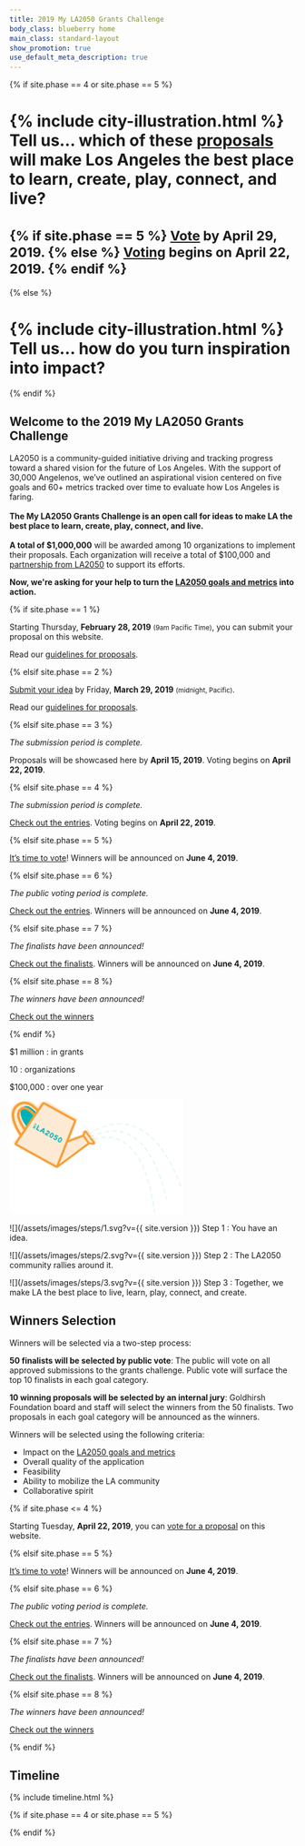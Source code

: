 ```yaml
---
title: 2019 My LA2050 Grants Challenge
body_class: blueberry home
main_class: standard-layout
show_promotion: true
use_default_meta_description: true
---
```


{% if site.phase == 4 or site.phase == 5 %}
<h1>
  {% include city-illustration.html %}
  <span class="proposal-feature">
    <span style="max-width: 20em; display: block; margin-left: auto; margin-right: auto;">
      Tell us… which of these <strong><a href="/entries/" style="color: var(--secondary-color)">proposals</a></strong> will make Los Angeles the best place to learn, create, play, connect, and live?<br /><br />
      <small style="font-style: normal;display: block;">
        {% if site.phase == 5 %}
          <strong><a href="/vote/" style="color: var(--secondary-color);">Vote</a></strong> by April 29, 2019.
        {% else %}
          <strong><a href="/vote/" style="color: var(--secondary-color);">Voting</a></strong> begins on April 22, 2019.
        {% endif %}
      </small>
    </span>
  </span>
</h1>
{% else %}
<h1>
  {% include city-illustration.html %}
  Tell us… how do you turn <strong>inspiration</strong> <span class="avoid-break">into <strong>impact</strong>?</span>
</h1>
{% endif %}

<h2>
  Welcome to the
  <span class="avoid-break">2019 My LA2050</span>
  <span class="avoid-break">Grants Challenge</span>
</h2>

LA2050 is a community-guided initiative driving and tracking progress toward a shared vision for the future of Los Angeles. With the support of 30,000 Angelenos, we’ve outlined an aspirational vision centered on five goals and 60+ metrics tracked over time to evaluate how Los Angeles is faring. <br /><br /><strong>The My LA2050 Grants Challenge is an open call for ideas to make LA the best place to learn, create, play, connect, and live.<br /><br />A total of $1,000,000</strong> will be awarded among 10 organizations to implement their proposals. Each organization will receive a total of $100,000 and [partnership from LA2050](/about/#la2050-partnership) to support its efforts.

<strong>Now, we're asking for your help to turn the [LA2050 goals and metrics](/about/#goals) into action.</strong>

{% if site.phase == 1 %}

Starting Thursday, <strong>February 28, 2019</strong> <small>(9am Pacific Time)</small>, you can submit your proposal on this website.

Read our <a href="/submit/#guidelines">guidelines for proposals</a>.

{% elsif site.phase == 2 %}

<a href="{{ site.submission_url }}">Submit your idea</a> by Friday, **March 29, 2019** <small>(midnight, Pacific)</small>.

Read our <a href="/submit/#guidelines">guidelines for proposals</a>.

{% elsif site.phase == 3 %}

<p>
  <em>The submission period is complete.</em>
</p>
<p>
  Proposals will be showcased here by <strong>April 15, 2019</strong>. 
  Voting begins on
  <span class="avoid-break">
    <strong>April 22, 2019</strong>.
  </span>
</p>

{% elsif site.phase == 4 %}

<p>
  <em>The submission period is complete.</em>
</p>
<p>
  <a href="/entries/">Check out the entries</a>.
  Voting begins on
  <span class="avoid-break">
    <strong>April 22, 2019</strong>.
  </span>
</p>

{% elsif site.phase == 5 %}

<p>
  <a href="/vote/">It’s time to vote</a>!
  Winners will be announced on 
  <span class="avoid-break">
    <strong>June 4, 2019</strong>.
  </span>
</p>

{% elsif site.phase == 6 %}

<p>
  <em>The public voting period is complete.</em>
</p>
<p>
  <a href="/entries/">Check out the entries</a>.
  Winners will be announced on 
  <span class="avoid-break">
    <strong>June 4, 2019</strong>.
  </span>
</p>

{% elsif site.phase == 7 %}

<p><em>The finalists have been announced!</em></p>
<p>
  <a href="/finalists/">Check out the finalists</a>.
  Winners will be announced on 
  <span class="avoid-break">
    <strong>June 4, 2019</strong>.
  </span>
</p>

{% elsif site.phase == 8 %}

<p><em>The winners have been announced!</em></p>
<p><a href="/winners/">Check out the winners</a></p>

{% endif %}

<div class="numbers" markdown="1">
$1 million
: in grants

10
: organizations

$100,000
: over one year
</div>


<section class="standard-section steps"><div markdown="1">

<div><img src="/assets/images/steps/watering-can.svg" height="200" alt="" /></div>

![](/assets/images/steps/1.svg?v={{ site.version }}) Step 1
: You have an idea.

![](/assets/images/steps/2.svg?v={{ site.version }}) Step 2
: The LA2050 community rallies around it.

![](/assets/images/steps/3.svg?v={{ site.version }}) Step 3
: Together, we make LA the best place to live, learn, play, connect, and create.

</div></section>


## Winners Selection

Winners will be selected via a two-step process:

**50 finalists will be selected by public vote**: The public will vote on all approved submissions to the grants challenge. Public vote will surface the top 10 finalists in each goal category.

**10 winning proposals will be selected by an internal jury**: Goldhirsh Foundation board and staff will select the winners from the 50 finalists. Two proposals in each goal category will be announced as the winners.

Winners will be selected using the following criteria:

* Impact on the [LA2050 goals and metrics](/about/#goals)
* Overall quality of the application
* Feasibility
* Ability to mobilize the LA community
* Collaborative spirit

{% if site.phase <= 4 %}

Starting Tuesday, <strong>April 22, 2019</strong>, you can [vote for a proposal](/vote/) on this website.

{% elsif site.phase == 5 %}

<p>
  <a href="/vote/">It’s time to vote</a>!
  Winners will be announced on 
  <span class="avoid-break">
    <strong>June 4, 2019</strong>.
  </span>
</p>

{% elsif site.phase == 6 %}

<p>
  <em>The public voting period is complete.</em>
</p>
<p>
  <a href="/entries/">Check out the entries</a>.
  Winners will be announced on 
  <span class="avoid-break">
    <strong>June 4, 2019</strong>.
  </span>
</p>

{% elsif site.phase == 7 %}

<p><em>The finalists have been announced!</em></p>
<p>
  <a href="/finalists/">Check out the finalists</a>.
  Winners will be announced on 
  <span class="avoid-break">
    <strong>June 4, 2019</strong>.
  </span>
</p>

{% elsif site.phase == 8 %}

<p><em>The winners have been announced!</em></p>
<p><a href="/winners/">Check out the winners</a></p>

{% endif %}


<section class="standard-section timeline" id="dates"><div markdown="1">

<h2 class="hidden-but-accessible">Timeline</h2>

{% include timeline.html %}


</div></section>



{% if site.phase == 4 or site.phase == 5 %}
<script>
(function() {

{% raw %}
const template = `
<img
  src="/assets/images/{{ image_category }}/512-wide-with-aspect-10-8/{{ image_filename }}"
  srcset="/assets/images/{{ image_category }}/384-wide-with-aspect-10-8/{{ image_filename }} 384w, 
               /assets/images/{{ image_category }}/512-wide-with-aspect-10-8/{{ image_filename }} 512w, 
               /assets/images/{{ image_category }}/768-wide-with-aspect-10-8/{{ image_filename }} 768w, 
               /assets/images/{{ image_category }}/1024-wide-with-aspect-10-8/{{ image_filename }} 1024w, 
               /assets/images/{{ image_category }}/1536-wide-with-aspect-10-8/{{ image_filename }} 1536w, 
               /assets/images/{{ image_category }}/2048-wide-with-aspect-10-8/{{ image_filename }} 2048w"
  sizes="calc(100vw / 9)"
  width="500"
  alt="" />
`
{% endraw %}

const images = [

{% assign data_collection = site.collections | where: "label", site.year | first %}
{% assign data_list = data_collection.docs %}
{% assign delimiter = '' %}
{% for data in data_list %}
  {% capture image_filename %}{{ data.filename }}.jpg{% endcapture %}
  {% capture image_category %}{{ data.year }}/{{ data.category }}{% endcapture %}
  {{ delimiter }}
  {
    image_filename: "{{ image_filename }}",
    image_category: "{{ image_category }}"
  }
  {% assign delimiter = ',' %}
{% endfor %}
];

// https://stackoverflow.com/questions/1527803/generating-random-whole-numbers-in-javascript-in-a-specific-range#1527820
/**
 * Returns a random integer between min (inclusive) and max (inclusive)
 * Using Math.round() will give you a non-uniform distribution!
 */
function getRandomInt(min, max) {
    return Math.floor(Math.random() * (max - min + 1)) + min;
}

let randomNumbers = [];

function getUniqueRandomNumber() {
  let unique;

  do {
    unique = getRandomInt(0, images.length - 1);
  } while (randomNumbers.includes(unique) && randomNumbers.length < images.length);

  if (!randomNumbers.includes(unique)) {
    randomNumbers.push(unique);
  }

  return unique;
}

function getImageHTML(data) {
  return template
    .replace(/\{\{ image_category \}\}/g, data.image_category)
    .replace(/\{\{ image_filename \}\}/g, data.image_filename)
}

const headline = document.querySelector(".proposal-feature");
const imagesContainer = document.createElement("span");
imagesContainer.className = "proposal-images";
headline.appendChild(imagesContainer);

for (var index = 0; index < 10*6 && index < images.length; index++) {

  // Get a random item
  let data = images[getUniqueRandomNumber()]

  let imageHTML = getImageHTML(data);
  
  imagesContainer.insertAdjacentHTML("beforeend", imageHTML);
}

})();
</script>
{% endif %}

